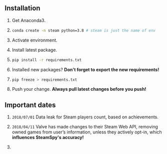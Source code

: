 ## Installation

1. Get Anaconda3.

2. ```bash
   conda create -n steam python=3.8 # steam is just the name of env
   ```

3. Activate environment.

4. Install latest package.

5. ```bash
   pip install -r requirements.txt
   ```

6. Installed new packages? **Don't forget to export the new requirements!**

7. ```bash
   pip freeze > requirements.txt
   ```

8. Push your change. **Always pull latest changes before you push!**

## Important dates

1. `2018/07/01` Data leak for Steam players count, based on achievements. 

   [Link]: https://arstechnica.com/gaming/2018/07/steam-data-leak-reveals-precise-player-count-for-thousands-of-game

2. `2018/04/11` Valve has made changes to their Steam Web API, removing owned games from user’s information, unless they actively opt-in, which **influences SteamSpy's accuracy!**

   [Link]: https://galyonk.in/whats-going-on-with-steam-spy-deed5d699233

3. 

   

